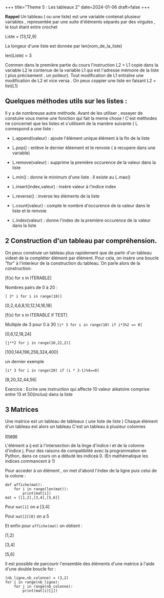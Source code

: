+++
title="Theme 5 : Les tableaux 2"
date=2024-01-06
draft=false
+++

**Rappel** Un tableau ( ou une liste) est une variable contenat plusieur variables , representée par une suite d'éléments séparés par des virgules , le tout étant entre crochet 

Liste = [13,12,9]

La longeur d'une liste est donnée par len(nom_de_la_liste)

len(Liste) = 3

Commen dans le première partie du cours l'instruction L2 = L1 copie dans la variable L2 le contenue de la variable L1 qui est l'adresse mémoire de la liste ( plus précisement , un poiteur). Tout modification de L1 entraîne une modification de L2 et vice versa . On peux coppier une liste en faisant L2 = list(L1)

## Quelques méthodes utils sur les listes : 

Il y a de nombreuse autre méthode. Avant de les utiliser , essayer de constuire vous meme une fonction qui fait la meme chose !  C'est méthodes ne concernet que les listes et s'utilisent de la manière suivante ( L conrespond a une liste :

- L.append(valeur) : ajoute l'élément unique élément à la fin de la liste
- L.pop() : enlève le dernier éléement et le renvoie ( à recupere dans une variable)
- L.remove(valeur) : supprime la première occurence de la valeur dans la liste

- L.min() : donne le minimum d'une liste . Il existe au L.max()

- L.insert(index,valeur) : insère valeur à l'indice index
- L.reverse() : inverse les éléments de la liste 
- L.count(valeur) : compte le nombre d'occurence de la valeur dans le liste et le renvoie
- L.index(valeur) : donne l'index de la première occurence de la valeur dans la liste

## 2 Construction d'un tableau par compréhension.

On peux construie un tableau plus rapidement que de partir d'un tableau videet de la compléter élément par élément. Pour cela, on insère une boucle "for" à l'interieur de la construction du tableau. On parle alors de la construction:

[f(x) for x in ITERABLE]

Nombres pairs de 0 à 20 : 

```[ 2* i for i in range(10)]```

[0,2,4,6,8,10,12,14,16,18]

[f(x) for x in ITERABLE if TEST]

Multiple de 3 pour 0 à 30
```[i* 3 for i in range(10) if i*3%2 == 0]```

[0,6,12,18,24]

```[j**2 for j in range(10,22,2)]```

[100,144,196,256,324,400]

un dernier exemple 

```[i* 3 for i in range(20) if (i * 3-1)%4==0]```

[8,20,32,44,56]

Exercice : Ecrire une instruction qui affecte 10 valeur aléatoire comprise entre 13 et 50(inclus) dans la liste

## 3 Matrices

Une matrice est un tableau de tableaux ( une liste de liste ) Chaque élément d'un tableau est alors un tableau C'est un tableau à plusieur colonnes

[image](https://www.google.com/url?sa=i&url=https%3A%2F%2Fpixees.fr%2Finformatiquelycee%2Fterm%2Fc9c.html&psig=AOvVaw13E0Faqo_-1hcRUMGowLOw&ust=1713359061958000&source=images&cd=vfe&opi=89978449&ved=0CBAQjRxqFwoTCJjpsoTmxoUDFQAAAAAdAAAAABAE)

L'élément a ij est à l'intersection de la linge d'indice i et de la colonne d'indice j. Pour des raisons de compatibilité avec la programmation en Python, dans ce cours on a débuté les indiceà 0. (En mathématique les indices commancent à 1)

Pour acceder à un élément , on met d'abord l'index de la ligne puis celui de la colone :

```
def affiche(mat):
	for i in range(len(mat)):
		print(mat[i])
mat = [[1,2],[3,4],[5,6]]
```
Pour ```mat[1]``` on a [3,4]

Pour ```mat[2][0]``` on a 5

Et enfin pour ```affiche(mat)``` on obtient :

[1,2]

[3,4]

[5,6]

Il est possible de parcourir l'ensemble des éléments d'une matrice à l'aide d'une double boucle for :

```
(nb_ligne,nb_colonne) = (3,2)
for i in range(nb_ligne):
	for j in range(nb_colonne):
		print(mat[i][j])
```
